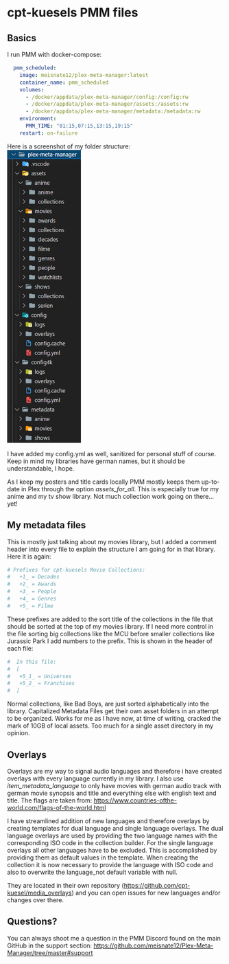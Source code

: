 # cpt-kuesels PMM files
## Basics
I run PMM with docker-compose:
```yaml
  pmm_scheduled:
    image: meisnate12/plex-meta-manager:latest
    container_name: pmm_scheduled
    volumes:
      - /docker/appdata/plex-meta-manager/config:/config:rw
      - /docker/appdata/plex-meta-manager/assets:/assets:rw
      - /docker/appdata/plex-meta-manager/metadata:/metadata:rw
    environment:
      PMM_TIME: "01:15,07:15,13:15,19:15"
    restart: on-failure
```
Here is a screenshot of my folder structure: <br>
![pmm_folder_structure](pmm_folder_structure.png)

I have added my config.yml as well, sanitized for personal stuff of course. 
Keep in mind my libraries have german names, but it should be understandable, I hope.

As I keep my posters and title cards locally PMM mostly keeps them up-to-date in Plex through the option *assets_for_all*. This is especially true for my anime and my tv show library.
Not much collection work going on there... yet!

## My metadata files
This is mostly just talking about my movies library, but I added a comment header into every file to explain the structure I am going for in that library.
Here it is again:
```yaml
# Prefixes for cpt-kuesels Movie Collections:
#   +1_ = Decades
#   +2_ = Awards
#   +3_ = People
#   +4_ = Genres
#   +5_ = Filme
```
These prefixes are added to the sort title of the collections in the file that should be sorted at the top of my movies library.
If I need more control in the file sorting big collections like the MCU before smaller collections like Jurassic Park I add numbers to the prefix.
This is shown in the header of each file:
```yaml
#  In this file:
#  [
#   +5_1_ = Universes
#   +5_2_ = Franchises
#  ]
```
Normal collections, like Bad Boys, are just sorted alphabetically into the library.
Capitalized Metadata Files get their own asset folders in an attempt to be organized. 
Works for me as I have now, at time of writing, cracked the mark of 10GB of local assets. Too much for a single asset directory in my opinion.


## Overlays
Overlays are my way to signal audio languages and therefore i have created overlays with every language currently in my library. 
I also use *item_metadata_language* to only have movies with german audio track with german movie synopsis and title and everything else with english text and title.
The flags are taken from: https://www.countries-ofthe-world.com/flags-of-the-world.html

I have streamlined addition of new languages and therefore overlays by creating templates for dual language and single language overlays.
The dual language overlays are used by providing the two language names with the corresponding ISO code in the collection builder.
For the single language overlays all other languages have to be excluded. This is accomplished by providing them as default values in the template.
When creating the collection it is now necessary to provide the language with ISO code and also to overwrite the language_not default variable with null.

They are located in their own repository (https://github.com/cpt-kuesel/media_overlays) and you can open issues for new languages and/or changes over there.

## Questions?
You can always shoot me a question in the PMM Discord found on the main GitHub in the support section:
https://github.com/meisnate12/Plex-Meta-Manager/tree/master#support